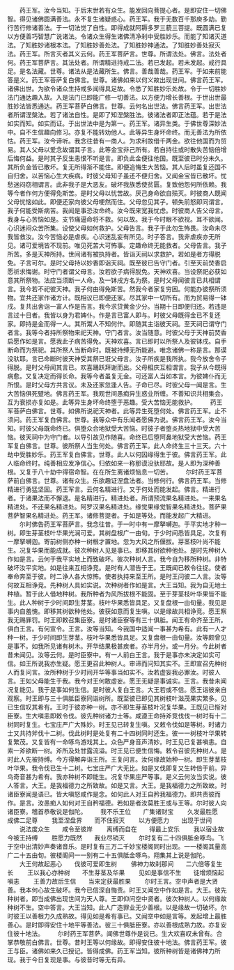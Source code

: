 <!-- { "loadSidebar": true } -->
　　药王军。汝今当知。于后末世若有众生。能发回向菩提心者。是即安住一切佛智。得见诸佛圆满善法。永不复生诸疑惑心。药王军。我于无数百千那庾多劫。勤行苦行修诸善法。于一切法觉了自性。即得成就阿耨多罗三藐三菩提。既圆满已复以方便善巧智慧广说诸法。令诸众生得生诸佛清净刹中受胜妙乐。而能了知诸灭道法。了知胜妙诸根本法。了知胜妙善处法。了知胜妙神通法。了知胜妙善处寂灭法。药王军。所言灭者其义云何。药王军菩萨言。世尊。所谓法处。佛言。法处者何。药王军菩萨言。其法处者。所谓精进持戒二法。若已发起。若未发起。戒行具足。是名法藏。世尊。诸法从是法藏所生。佛言。善哉善哉。药王军。于如来前能答是义。药王军菩萨复白佛言。世尊。诸佛如来以何义故出现世间。佛言药王军。诸佛出世。为欲令诸众生持戒多闻得具足故。令悉了知胜妙乐处故。令于一切胜妙法门通达趣入故。入是法门已即能广修一切善法。以方便力增长善根。于世出世最胜妙法皆悉通达。药王军菩萨白佛言。世尊。云何名出世法。佛言药王军。出世法者所谓涅槃法。若了诸法自性。是即了知涅槃胜法。彼诸法者即正法蕴。若于是法如实而知。如实而证。于出世法中是为第一。药王军。诸异生类。于佛世尊深妙法中。自不生信趣向修习。亦复不能转劝他人。此等异生身坏命终。而无善法为所依怙。药王军。汝今谛听。我念往昔有一商人。为求利故借千两金。欲往他国而为贸易。其人父母以爱念故谓其子言。此等金宝非己所有。若自持往或时散失苦恼倍增后悔何益。是时其子反生恚恨不听是言。即负此金便往他国。既至彼已时分未久。其所负金皆已散坏。复无所得渐不能住。即便追悔生大苦恼。其人后时虽复还国不自归舍。以苦恼心生大疾病。时彼父母知子虽还不便归舍。又闻金宝皆已散坏。忧愁迷闷窃相谓言。此非我子是大恶友。破坏我族悉使贫匮。复致他怨何所依赖。我等今者作何方便得免斯苦。是时父母以忧苦故。厌己身命欲自殒灭。时彼商人既闻父母忧恼如此。即便还家向彼父母哽然而住。父母忽见其子。顿失前怒即同谓言。我子何能受斯病苦。我闻是事恐汝命终。汝今既来宽我忧虑。时彼商人告父母言。我身与心苦恼如是。支节痛逼命将不救。何以故。我于今时眼不欲视。耳不欲闻。心识迷闷众苦所集。设使父母如何救护。父母告言。我子于此勿生怖畏。汝命未尽我皆救汝。汝今苦恼必是虐疾。心识迷乱妄有所见。时子答言。我非虐疾亦无所见。诸可爱境皆不现前。唯见死苦大可怖事。定趣命终无能救者。父母告言。我子所苦。多是天神所持。世间诸有被执持者。皆诣天祠以求救护。若如是者方得脱免。子言可尔。是时父母持以妙香即诣天祠。既至彼已告守门者。引至天前焚香启愿祈求悔谢。时守门者谓父母言。汝若欲子病得脱免。天神欢喜。当设祭祀必获如意其所祭物。法应当须断一人命。及一钵戌方名为祭。是时父母闻彼言已共相谓言。我今若不祀彼天神。我子何由得免斯苦。然我今者家复穷困。何能办彼祭所须物。宜共还家作诸方计。既相议已即便还家。尽其家中一切所有。而为贸易得一钵戌。复共出舍诣一富人作是告言。我今求贷黄金少分。当期十日即便归还。若违是言过十日者。我皆以身为君婢仆。作是言已富人即与。时彼父母既得金已不复还家。即持是金而得一人。其所鬻人不知何作。即随其主诣彼天祠。至天祠已谓守门者言。我等今者持所祭物来祀天神。守门者言。汝当随意。时彼父母于天神前焚香启愿作如是言。愿我此子病苦得免。天神欢喜。言已即时以所祭人及彼钵戌。自手断命而为祭祀。其所祭人当断命时。既被持缚无所能避。唯念诸佛一称是言。那谟没驮耶。言已命断时彼天神受其祭已诳父母言。汝子所疾是我所执。我今放舍令子得脱。是时父母闻其言已。欢喜踊跃拜谢而出。父母相庆互相谓言。我子从今既得病愈。又复决定而得长命。我等今者虽复无金。可还富人当如本言。为彼婢仆而无所恨。是时父母方共言议。未及还家忽逢人告。子命已尽。时彼父母一闻是言。生大苦恼俱死躄地。佛言药王军。我观世间愚痴异生惑业所缠。不善知识共相集会。互为衰损亦复如是。此等异生身坏命终堕于恶趣。受大苦恼无能救护。
　　药王军菩萨白佛言。世尊。如佛所说祀天神者。此等异生死堕何处。佛言药王军。止不须问。药王军复白佛言。世尊。我等众中有乐闻者愿佛为说。佛言药王军。汝今当知。时彼父母既命终已。俱堕众合地狱受大苦恼。时彼子者堕炎热地狱中受大苦恼。彼天祠中为守门者。以导引故见作随喜。命终已后堕阿鼻地狱受大苦恼。药王军复白佛言。世尊。彼所祭人当生何处。佛言药王军。此人命终生三十三天。六十劫中受胜妙乐。药王军复白佛言。世尊。此人以何因缘得生于彼。佛言药王军。此人临命终时。纯善相应发净信心。归依如来一称那谟没驮耶故。是人即为深种善根。又复于八十劫中得宿命智。在在所生离诸烦恼息一切苦。
　　尔时药王军菩萨前白佛言。世尊。诸有众生。乐欲趣证涅盘法者。当修何行。佛言药王军。当修精进行勇猛坚固。药王军言。云何名精进行。又于何处而能发起。佛言。精进行者。于诸果法而不懈退。是名精进行。精进处者。所谓预流果名精进处。一来果名精进处。不还果名精进处。阿罗汉果名精进处。缘觉果缘觉智果名精进处。菩萨果菩萨智果名精进处。药王军。诸修菩提者。于如是等处。而能发起广大精进。
　　尔时佛告药王军菩萨言。我念往昔。于一时中有一摩拏嚩迦。于平实地才种一树。即生芽茎枝叶华果光润可爱。其树盘根广一由旬。于少时间悉皆具足。次复有一摩拏嚩迦。寄前树侧亦种一树根才置地。忽为大风之所偃拔。芽茎枝叶尚不能生。况复华果而能成就。彼次种树人见是事已。即移其树欲种他处。是时先种树人作如是言。云何于我平实地上而致破坏。彼次种树人言。我今自为移所种树。非特破坏汝平实地。如是往来互相诤竞。是时有人潜告于王。王既闻已敕令往捉。使者奉命奔至于彼。时二诤人各大惊怖。使者执持来至王所。是时王问彼二人言。汝等何故互相诤竞。先种树人具如实说。次种树者作如是言。大王当知。我为自无地土种植。暂于此人借地种树。我所种者为风所拔根不能固。至于芽茎枝叶华果皆不能生。此人种树于少时间即生芽茎。枝叶华果悉皆具足。又复盘根一由旬量。我见是事内自羞愧。即移其树欲种他处。彼获如意而复生嗔。以是缘故共相诤竞。愿王察我无赐罪罚。时王即敕召集臣寮。是时诸臣寮等有三十俱胝。闻王有命齐至王所。俱白王言。有何宣令。王言。汝等当知。今我国中适闻一事甚为希有。此有一人才种一树。于少时间即生芽茎。枝叶华果悉皆具足。又复盘根一由旬量。汝等颇曾见是事不。如我所见诸有树木。开华结果极甚疾者。亦半月分。或一月分。今此树者昔未闻见。汝等云何。是时臣寮中。有一人前白王言。我于是事亦未决定如实可信。如王所说我亦生疑。愿王更召此种树人。审谛而问知其实不。王即宣召先种树人而复问言。汝所种树于少时间开华等事当如实不。汝若虚妄我必罪汝。时彼人言。王如父母能生于我。我今对王何敢虚妄。愿王无疑是事诚实。王言。我昔未闻况复能见。我于是事如何生信。是时彼人复白王言。大王若或不信。愿王诣彼亲自观察。时王即与三十俱胝臣寮同诣树所。既至彼已即见其树枝叶滋茂果实繁多。见已生信叹其希有。王时于彼亦种一树。亦不即生芽茎枝叶况复华果。王既见已惭对臣寮。生大嗔恚即敕令伐。彼先种树诸力士等。咸遵王命持斧竞伐伐一树时有十二树同时复生。七宝庄严广大殊妙。时王见已转复生嗔。又敕令伐如是等树。时诸力士又共持斧伐十二树。伐此树时是处复有二十四树同时还生。彼一一树枝叶华果转复繁茂。又复皆有一命啄鸟游戏其上。众色严身音声清妙。时王见已复甚嗔恚。自索一斧欲断一树。斧所及处甘露流溢。时王见已便生信悔。敕令召彼先种树人。是时此人先被持缚。今方得解奔诣王所。王复问言。汝何缘故始种一树。即生芽茎枝叶华果。我令伐已生十二树。七宝庄严广大无比。如是又伐即复又生转倍于前。异鸟奇音甚为希有。我亦种树不即能生。况复华果庄严等事。是义云何汝当实说。彼人答言。大王。是我福德力之所致故。如是又言。大王。是我福德力之所致故。时诸臣寮闻是语已。皆大嗔怒咸作是念。如何此人对王自矜我福德力。即共责彼而作。是言。汝愚痴人如何对王自矜福德。若如是者汝莫胜王或与王等。尔时彼人向诸臣寮。稽首恭敬说是伽陀。
　　我不乐王位　　广集诸财宝
　　久发最胜愿　　成佛二足尊
　　我至涅盘界　　而不住寂灭
　　以方便愿力　　出现于世间
　　说法度众生　　咸令至彼岸
　　离缚而自在　　得最上安乐
　　我以宿业故　　今被王持缚
　　胜愿力既然　　我业尽销灭
　　尔时复有二十四俱胝金啄鸟。飞于空中出清妙声奏诸音乐。是时复有三万二千妙宝楼阁同时出现。一一楼阁其量高广二十五由旬。彼楼阁间一一别有二十五俱胝金啄鸟。翔集其上说是伽陀。
　　大王何故起恶心　　伐彼可爱即生树
　　佛神力故刹那间　　二六倍等复生长
　　王以我心亦种树　　不生芽茎及华果
　　见如是事信不生　　徒增烦恼起嗔恚
　　王善力故后生信　　当来定获最胜果
　　尔时王言。空中声者是大贤善。我本何心故生破坏。我今已信深自悔责。时王又闻空中作如是言。大王。彼先种树者。即当成佛出现世间为天人尊。王即仰问空中贤者。彼次种树人。以何缘故种树不生。空中答言。大王当知。此人广造罪业无少善根。以是缘故一切破坏。尔时彼王以善根力久成熟故。得见如是希有事已。又闻空中如是言等。发起增上最胜善心。是时即得安住十地平等善法。彼三十俱胝臣寮。亦以善根成熟力故。亦复安住彼十地法。
　　尔时药王军菩萨。闻佛世尊作是说已。生大欢喜叹未曾有。合掌恭敬前白佛言。世尊。昔时王等以何缘故。即得安住彼十地法。佛言药王军。彼王与臣。诸佛如来久已授记。皆得成佛。药王军当知。彼所种树皆是诸佛神力所现。我于今日复现是事。与彼昔时等无有异。

